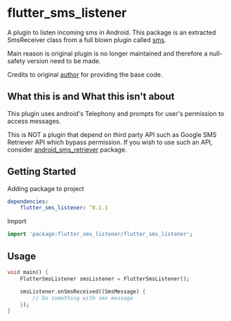 # flutter_sms_listener

A plugin to listen incoming sms in Android. This package is an extracted SmsReceiver class from a full blown plugin called [sms](https://pub.dev/packages/sms). 

Main reason is original plugin is no longer maintained and therefore a null-safety version need to be made.

Credits to original [author](https://github.com/babariviere) for providing the base code.

## What this is and What this isn't about
This plugin uses android's Telephony and prompts for user's permission to access messages. 

This is NOT a plugin that depend on third party API such as Google SMS Retriever API which bypass permission. If you wish to use such an API, consider [android_sms_retriever](https://pub.dev/packages/android_sms_retriever) package.

## Getting Started

Adding package to project

```yaml
dependencies:
    flutter_sms_listener: ^0.1.1
```

Import

```dart
import 'package:flutter_sms_listener/flutter_sms_listener';
```

## Usage

```dart
void main() {
    FlutterSmsListener smsListener = FlutterSmsListener();

    smsListener.onSmsReceived((SmsMessage) {
        // Do something with sms message
    });
}
```

